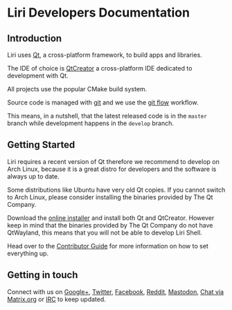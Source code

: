 # Liri Developers Documentation

## Introduction

Liri uses [Qt](https://www.qt.io), a cross-platform framework, to build apps and libraries.

The IDE of choice is [QtCreator](https://www.qt.io/ide/) a cross-platform IDE dedicated to development with Qt.

All projects use the popular CMake build system.

Source code is managed with [git](https://git-scm.com/) and we use the
[git flow](http://nvie.com/posts/a-successful-git-branching-model/) workflow.

This means, in a nutshell, that the latest released code is in the `master` branch while development
happens in the `develop` branch.

## Getting Started

Liri requires a recent version of Qt therefore we recommend to develop on Arch Linux,
because it is a great distro for developers and the software is always up to date.

Some distributions like Ubuntu have very old Qt copies. If you cannot switch to Arch Linux,
please consider installing the binaries provided by The Qt Company.

Download the [online installer](https://www1.qt.io/download-open-source/) and install both
Qt and QtCreator. However keep in mind that the binaries provided by The Qt Company do not
have QtWayland, this means that you will not be able to develop Liri Shell.

Head over to the [Contributor Guide](contributing/contributor-guide/index.md) for more information on how to set everything up.

## Getting in touch

Connect with us on [Google+][liri-google-plus], [Twitter][liri-twitter], [Facebook][liri-facebook], [Reddit][liri-reddit], [Mastodon][liri-mastodon], [Chat via Matrix.org][liri-matrix] or [IRC][liri-irc] to keep updated.

[liri-google-plus]: https://plus.google.com/u/0/100355783508323292342
[liri-google-plus-community]: https://plus.google.com/u/0/communities/115722443491803015565
[liri-twitter]: https://twitter.com/liridev
[liri-facebook]: https://www.facebook.com/Liri-935614733238741
[liri-reddit]: https://www.reddit.com/r/liri/
[liri-mastodon]: https://mastodon.cloud/@liri
[liri-matrix]: https://matrix.to/#/#liri:matrix.org
[liri-irc]: irc://chat.freenode.net:6667/liri
